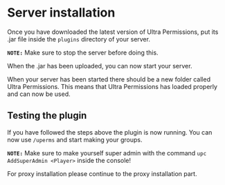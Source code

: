 # Server installation
Once you have downloaded the latest version of Ultra Permissions, put its .jar file inside the `plugins` directory of your server.
<br>

**``NOTE:``** Make sure to stop the server before doing this.
<br>

When the .jar has been uploaded, you can now start your server.
<br>

When your server has been started there should be a new folder called Ultra Permissions. This means that Ultra Permissions has loaded properly and can now be used.
<br>

## Testing the plugin
If you have followed the steps above the plugin is now running. 
You can now use `/uperms` and start making your groups.
<br>

**``NOTE:``** Make sure to make yourself super admin with the command `upc AddSuperAdmin <Player>` inside the console!
<br>

For proxy installation please continue to the proxy installation part.
